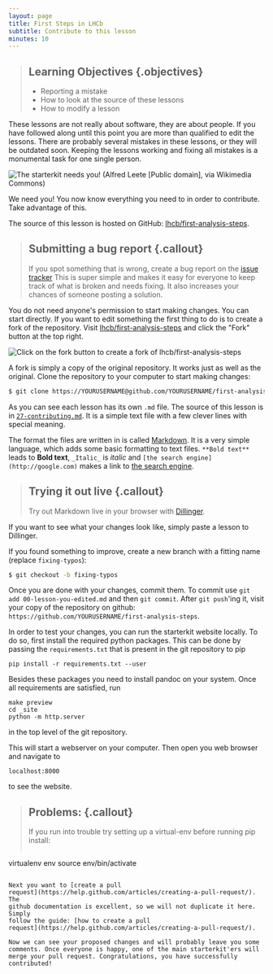 ```yaml
---
layout: page
title: First Steps in LHCb
subtitle: Contribute to this lesson
minutes: 10
---
```

> ## Learning Objectives {.objectives}
>
> * Reporting a mistake
> * How to look at the source of these lessons
> * How to modify a lesson

These lessons are not really about software, they are about people. If
you have followed along until this point you are more than qualified
to edit the lessons. There are probably several mistakes in these
lessons, or they will be outdated soon. Keeping the lessons working and
fixing all mistakes is a monumental task for one single person.

![The starterkit needs you! (Alfred Leete [Public domain], via
 Wikimedia Commons)](img/Kitchener-leete.jpg)

We need you! You now know everything you need to in order to
contribute. Take advantage of this.

The source of this lesson is hosted on GitHub:
[lhcb/first-analysis-steps](https://github.com/lhcb/first-analysis-steps).

> ## Submitting a bug report {.callout}
>
> If you spot something that is wrong, create a bug report on the
> [issue tracker](https://github.com/lhcb/first-analysis-steps/issues)
> This is super simple and makes it easy for everyone to keep track of
> what is broken and needs fixing. It also increases your chances of
> someone posting a solution.

You do not need anyone's permission to start making changes. You can
start directly. If you want to edit something the first thing to do is
to create a fork of the repository. Visit
[lhcb/first-analysis-steps](https://github.com/lhcb/first-analysis-steps)
and click the "Fork" button at the top right.

![Click on the fork button to create a fork of `lhcb/first-analysis-steps`](img/fork-me.png)

A fork is simply a copy of the original repository. It works just as well
as the original. Clone the repository to your computer to start making changes:

```bash
$ git clone https://YOURUSERNAME@github.com/YOURUSERNAME/first-analysis-steps.git
```

As you can see each lesson has its own `.md` file. The source of this
lesson is in
[`27-contributing.md`](https://github.com/lhcb/first-analysis-steps/blob/master/27-contributing.md). It
is a simple text file with a few clever lines with special meaning.

The format the files are written in is called
[Markdown](http://daringfireball.net/projects/markdown/basics). It is
a very simple language, which adds some basic formatting to text
files. `**Bold text**` leads to **Bold text**, `_Italic_` is _italic_
and `[the search engine](http://google.com)` makes a link to [the
search engine](http://google.com).

> ## Trying it out live {.callout}
>
> Try out Markdown live in your browser with [Dillinger](http://dillinger.io/).

If you want to see what your changes look like, simply paste a lesson
to Dillinger.

If you found something to improve, create a new branch with a fitting
name (replace `fixing-typos`):

```bash
$ git checkout -b fixing-typos
```

Once you are done with your changes, commit them. To commit use `git
add 00-lesson-you-edited.md` and then `git commit`. After `git
push`'ing it, visit your copy of the repository on github:
`https://github.com/YOURUSERNAME/first-analysis-steps`.

In order to test your changes, you can run the starterkit website locally.
To do so, first install the required python packages.
This can be done by passing the `requirements.txt` that is present in the git repository to pip
```
pip install -r requirements.txt --user
```
Besides these packages you need to install pandoc on your system.
Once all requirements are satisfied, run
```
make preview
cd _site
python -m http.server
```
in the top level of the git repository.

This will start a webserver on your computer.
Then open you web browser and navigate to
```
localhost:8000
```
to see the website.


> ## Problems:  {.callout}
> If you run into trouble try setting up a virtual-env before running pip install:
> ```
virtualenv env
source env/bin/activate
```

Next you want to [create a pull
request](https://help.github.com/articles/creating-a-pull-request/). The
github documentation is excellent, so we will not duplicate it here. Simply
follow the guide: [how to create a pull
request](https://help.github.com/articles/creating-a-pull-request/).

Now we can see your proposed changes and will probably leave you some
comments. Once everyone is happy, one of the main starterkit'ers will
merge your pull request. Congratulations, you have successfully
contributed!
